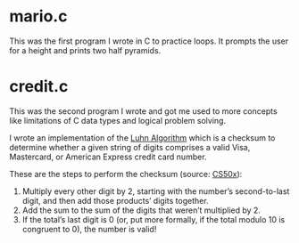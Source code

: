# mario.c

This was the first program I wrote in C to practice loops. It prompts the user for a height and prints two half pyramids.

# credit.c

This was the second program I wrote and got me used to more concepts like limitations of C data types and logical problem solving.

I wrote an implementation of the [Luhn Algorithm](https://en.wikipedia.org/wiki/Luhn_algorithm) which is a checksum to determine whether a given string of digits comprises a valid Visa, Mastercard, or American Express credit card number.

These are the steps to perform the checksum (source: [CS50x](https://cs50.harvard.edu/x/2022/psets/1/credit/)):
1. Multiply every other digit by 2, starting with the number’s second-to-last digit, and then add those products’ digits together.
2. Add the sum to the sum of the digits that weren’t multiplied by 2.
3. If the total’s last digit is 0 (or, put more formally, if the total modulo 10 is congruent to 0), the number is valid!
